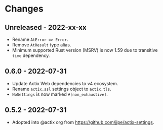 # Changes

## Unreleased - 2022-xx-xx

- Rename `AtError => Error`.
- Remove `AtResult` type alias.
- Minimum supported Rust version (MSRV) is now 1.59 due to transitive `time` dependency.

## 0.6.0 - 2022-07-31

- Update Actix Web dependencies to v4 ecosystem.
- Rename `actix.ssl` settings object to `actix.tls`.
- `NoSettings` is now marked `#[non_exhaustive]`.

## 0.5.2 - 2022-07-31

- Adopted into @actix org from <https://github.com/jjpe/actix-settings>.
